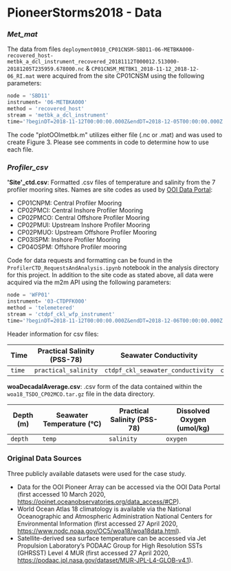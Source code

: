 # PioneerStorms2018 - Data

### *Met_mat*
The data from files
`deployment0010_CP01CNSM-SBD11-06-METBKA000-recovered_host-metbk_a_dcl_instrument_recovered_20181112T000012.513000-20181205T235959.678000.nc`
& `CP01CNSM_METBK1_2018-11-12_2018-12-06_RI.mat` were acquired from the site CP01CNSM using the following parameters:

```python
node = 'SBD11'
instrument= '06-METBKA000'
method = 'recovered_host'
stream = 'metbk_a_dcl_instrument'
time='?beginDT=2018-11-12T00:00:00.000Z&endDT=2018-12-05T00:00:00.000Z'
```
The code "plotOOImetbk.m" utilizes either file (.nc or .mat) and was used to create Figure 3. Please see comments in code to determine how to use each file.

### *Profiler_csv*

**'Site'\_ctd.csv**: Formatted .csv files of temperature and salinity from the 7 profiler mooring sites. Names are site codes as used by [OOI Data Portal](https://ooinet.oceanobservatories.org/):
- CP01CNPM: Central Profiler Mooring
- CP02PMCI: Central Inshore Profiler Mooring
- CP02PMCO: Central Offshore Profiler Mooring
- CP02PMUI: Upstream Inshore Profiler Mooring
- CP02PMUO: Upstream  Offshore Profiler Mooring
- CP03ISPM: Inshore Profiler Mooring
- CP04OSPM: Offshore Profiler mooring

Code for data requests and formatting can be found in the `ProfilerCTD_RequestsAndAnalysis.ipynb` notebook in the analysis directory for this project. In addition to the site code as stated above, all data were acquired via the m2m API using the following parameters:

```python
node = 'WFP01'
instrument= '03-CTDPFK000'
method = 'telemetered'
stream = 'ctdpf_ckl_wfp_instrument'
time='?beginDT=2018-11-12T00:00:00.000Z&endDT=2018-12-06T00:00:00.000Z'
```

Header information for csv files:

| Time | Practical Salinity (PSS-78) | Seawater Conductivity | Seawater Pressure (mbar) | Seawater Temperature (°C) | Depth (m) |
|----|----|----|----|----|----|
|`time`|`practical_salinity`|`ctdpf_ckl_seawater_conductivity`|`ctdpf_ckl_seawater_pressure`|	`ctdpf_ckl_seawater_temperature`|`depth`|

**woaDecadalAverage.csv**: .csv form of the data contained within the `woa18_TSDO_CP02MCO.tar.gz` file in the data directory.

| Depth (m) | Seawater Temperature (°C) | Practical Salinity (PSS-78) | Dissolved Oxygen (umol/kg) |
|----|----|----|----|
|`depth`|`temp`|`salinity`|`oxygen`|


### Original Data Sources
Three publicly available datasets were used for the case study.
- Data for the OOI Pioneer Array can be accessed via the OOI Data Portal (first accessed 10 March 2020, https://ooinet.oceanobservatories.org/data_access/#CP).
- World Ocean Atlas 18 climatology is available via the National Oceanographic and Atmospheric Administration National Centers for Environmental Information (first accessed 27 April 2020, https://www.nodc.noaa.gov/OC5/woa18/woa18data.html).
- Satellite-derived sea surface temperature can be accessed via Jet Propulsion Laboratory’s PODAAC Group for High Resolution SSTs (GHRSST) Level 4 MUR (first accessed 27 April 2020, https://podaac.jpl.nasa.gov/dataset/MUR-JPL-L4-GLOB-v4.1).
